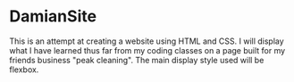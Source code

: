 # DamianSite
This is an attempt at creating a website using HTML and CSS. I will display what I have learned thus far from my coding classes on a page built for my friends business "peak cleaning". The main display style used will be flexbox.